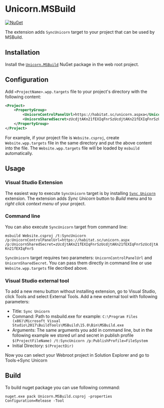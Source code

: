 # Unicorn.MSBuild

[![NuGet](https://img.shields.io/nuget/v/Unicorn.MSBuild.svg)][1]

The extension adds `SyncUnicorn` target to your project that can be used by MSBuild.

## Installation

Install the [`Unicorn.MSBuild`][1] NuGet package in the web root project.

## Configuration

Add `<ProjectName>.wpp.targets` file to your project's directory with the following content:

```xml
<Project>
    <PropertyGroup>
        <UnicornControlPanelUrl>https://habitat.sc/unicorn.aspxa</UnicornControlPanelUrl>
        <UnicornSharedSecret>zUcdjtAKn21fEXIqFnrSzUcdjtAKn21fEXIqFnrSzUcdjtAKn21fEXIqFnrS</UnicornSharedSecret>
    </PropertyGroup>
</Project>
```
For example, if your project file is `Website.csproj`, create `Website.wpp.targets` file in the same directory and put the above content into the file. The `Website.wpp.targets` file will be loaded by `msbuild` automatically.

## Usage

### Visual Studio Extension

The easiest way to execute `SyncUnicorn` target is by installing [`Sync Unicorn`][2] extension. The extension adds _Sync Unicorn_ button to _Build_ menu and to _right click context menu_ of your project.

### Command line

You can also execute `SyncUnicorn` target from command line:

`msbuild Website.csproj /t:SyncUnicorn /p:UnicornControlPanelUrl=https://habitat.sc/unicorn.aspx /p:UnicornSharedSecret=zUcdjtAKn21fEXIqFnrSzUcdjtAKn21fEXIqFnrSzUcdjtAKn21fEXIqFnrS`

`SyncUnicorn` target requires two parameters: `UnicornControlPanelUrl` and `UnicornSharedSecret`. You can pass them directly in command line or use `Website.wpp.targets` file decribed above. 

### Visual Studio external tool

To add a new menu button without installing extension, go to Visual Studio, click Tools and select External Tools.
Add a new external tool with following parameters:

* Title: `Sync Unicorn`
* Command: Path to msbuild.exe for example: `C:\Program Files (x86)\Microsoft Visual Studio\2017\BuildTools\MSBuild\15.0\Bin\MSBuild.exe`
* Arguments: The same arguments you add in command line, but in the following example we stored url and secret in publish profile `$(ProjectFileName) /t:SyncUnicorn /p:PublishProfile=FileSystem`
* Initial Directory: `$(ProjectDir)` 

Now you can select your Webroot project in Solution Explorer and go to Tools->Sync Unicorn

## Build

To build nuget package you can use following command:

`nuget.exe pack Unicorn.MSBuild.csproj -properties Configuration=Release -Tool`

[1]: https://www.nuget.org/packages/Unicorn.MSBuild
[2]: https://marketplace.visualstudio.com/items?itemName=BartomiejMucha.SyncUnicorn
